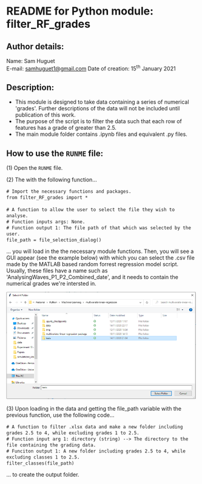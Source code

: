 # README for Python module: filter_RF_grades 

## Author details: 
Name: Sam Huguet  
E-mail: samhuguet1@gmail.com
Date of creation: 15<sup>th</sup> January 2021

## Description: 
- This module is designed to take data containing a series of numerical 'grades'. Further descriptions of the data will not be included until publication of this work. 
- The purpose of the script is to filter the data such that each row of features has a grade of greater than 2.5. 
- The main module folder contains .ipynb files and equivalent .py files. 
 
## How to use the ```RUNME``` file: 

(1) Open the ```RUNME``` file. 
    
(2) The with the following function... 
```
# Import the necessary functions and packages.
from filter_RF_grades import *

# A function to allow the user to select the file they wish to analyse. 
# Function inputs args: None. 
# Function output 1: The file path of that which was selected by the user. 
file_path = file_selection_dialog()
```
... you will load in the the necessary module functions. Then, you will see a GUI appear (see the example below) with which you can select the .csv file made by the MATLAB based random forrest regression model script. Usually, these files have a name such as 'AnalysingWaves_P1_P2_Combined_date', and it needs to contain the numerical grades we're intersted in. 

<img src="https://github.com/SamHSoftware/PhD/blob/main/filter_RF_grades/img/file_selection.PNG?raw=true" alt="folder selection GUI" width="500"/>

(3) Upon loading in the data and getting the file_path variable with the previous function, use the following code...
```
# A function to filter .xlsx data and make a new folder including grades 2.5 to 4, while excluding grades 1 to 2.5.
# Function input arg 1: directory (string) --> The directory to the file containing the grading data. 
# Funciton output 1: A new folder including grades 2.5 to 4, while excluding classes 1 to 2.5. 
filter_classes(file_path)    
```
... to create the output folder.  